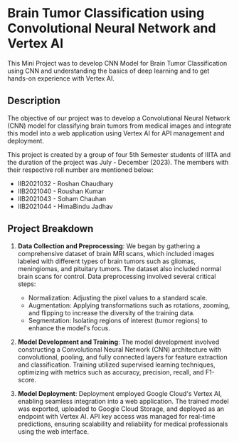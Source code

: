 # Brain Tumor Classification using Convolutional Neural Network and Vertex AI
This Mini Project was to develop CNN Model for Brain Tumor Classification using CNN and understanding the basics of deep learning and to get hands-on experience with Vertex AI.
## Description
The objective of our project was to develop a Convolutional Neural Network (CNN) model for classifying brain tumors from medical images and integrate this model into a web application using Vertex AI for API management and deployment.

This project is created by a group of four 5th Semester students of IIITA and the duration of the project was July - December (2023). The members with their respective roll number are mentioned below:

  - IIB2021032 - Roshan Chaudhary
  - IIB2021040 - Roushan Kumar
  - IIB2021043 - Soham Chauhan
  - IIB2021044 - HimaBindu Jadhav

## Project Breakdown
1. **Data Collection and Preprocessing**: We began by gathering a comprehensive dataset of brain MRI scans, which included images labeled with different types of brain tumors such as gliomas, meningiomas, and pituitary tumors. The dataset also included normal brain scans for control. Data preprocessing involved several critical steps:
    - Normalization: Adjusting the pixel values to a standard scale.
    - Augmentation: Applying transformations such as rotations, zooming, and flipping to increase the diversity of the training data.
    - Segmentation: Isolating regions of interest (tumor regions) to enhance the model's focus.
  
2. **Model Development and Training**: The model development involved constructing a Convolutional Neural Network (CNN) architecture with convolutional, pooling, and fully connected layers for feature extraction and classification. Training utilized supervised learning techniques, optimizing with metrics such as accuracy, precision, recall, and F1-score.

3. **Model Deployment**: Deployment employed Google Cloud's Vertex AI, enabling seamless integration into a web application. The trained model was exported, uploaded to Google Cloud Storage, and deployed as an endpoint with Vertex AI. API key access was managed for real-time predictions, ensuring scalability and reliability for medical professionals using the web interface.
